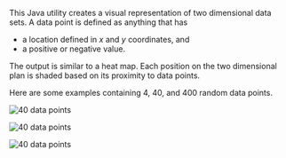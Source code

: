 This Java utility creates a visual representation of two dimensional data sets. A data point is defined as anything that has

*   a location defined in *x* and *y* coordinates, and
*   a positive or negative value.

The output is similar to a heat map. Each position on the two dimensional plan is shaded based on its proximity to data points.



Here are some examples containing 4, 40, and 400 random data points.

![40 data points](http://farm9.staticflickr.com/8111/8566083403_3cd4cc3c78.jpg)

![40 data points](http://farm9.staticflickr.com/8511/8567179808_10835d2e63.jpg)

![40 data points](http://farm9.staticflickr.com/8244/8567179792_fcb1dd9806.jpg)
